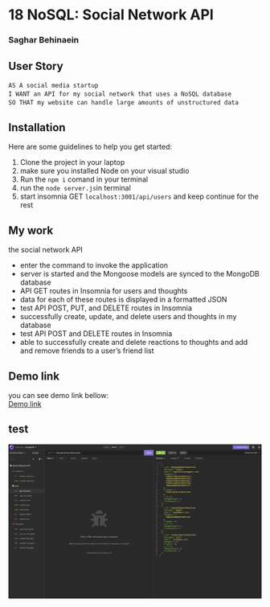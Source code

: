 # 18 NoSQL: Social Network API
### Saghar Behinaein


## User Story

```md
AS A social media startup
I WANT an API for my social network that uses a NoSQL database
SO THAT my website can handle large amounts of unstructured data
```
## Installation
Here are some guidelines to help you get started:

1. Clone the project in your laptop  
2. make sure you installed Node on your visual studio 
3.  Run the `npm i` comand in your terminal 
4.  run the `node server.js`in terminal
11. start insomnia GET `localhost:3001/api/users` and keep continue for the rest 

## My work


the social network API
*  enter the command to invoke the application
* server is started and the Mongoose models are synced to the MongoDB database
* API GET routes in Insomnia for users and thoughts
* data for each of these routes is displayed in a formatted JSON
* test API POST, PUT, and DELETE routes in Insomnia
* successfully create, update, and delete users and thoughts in my database
* test API POST and DELETE routes in Insomnia
* able to successfully create and delete reactions to thoughts and add and remove friends to a user’s friend list
  
## Demo link
you can see demo link bellow:  
[Demo link](https://www.youtube.com/watch?v=3tL9cAgCwao&ab_channel=sagharbehinaeen)

## test

![test](./Assets/1.png)

